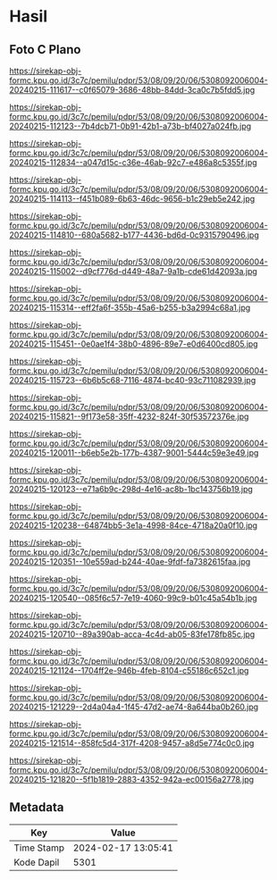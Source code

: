 # Hasil

## Foto C Plano

https://sirekap-obj-formc.kpu.go.id/3c7c/pemilu/pdpr/53/08/09/20/06/5308092006004-20240215-111617--c0f65079-3686-48bb-84dd-3ca0c7b5fdd5.jpg

https://sirekap-obj-formc.kpu.go.id/3c7c/pemilu/pdpr/53/08/09/20/06/5308092006004-20240215-112123--7b4dcb71-0b91-42b1-a73b-bf4027a024fb.jpg

https://sirekap-obj-formc.kpu.go.id/3c7c/pemilu/pdpr/53/08/09/20/06/5308092006004-20240215-112834--a047d15c-c36e-46ab-92c7-e486a8c5355f.jpg

https://sirekap-obj-formc.kpu.go.id/3c7c/pemilu/pdpr/53/08/09/20/06/5308092006004-20240215-114113--f451b089-6b63-46dc-9656-b1c29eb5e242.jpg

https://sirekap-obj-formc.kpu.go.id/3c7c/pemilu/pdpr/53/08/09/20/06/5308092006004-20240215-114810--680a5682-b177-4436-bd6d-0c9315790496.jpg

https://sirekap-obj-formc.kpu.go.id/3c7c/pemilu/pdpr/53/08/09/20/06/5308092006004-20240215-115002--d9cf776d-d449-48a7-9a1b-cde61d42093a.jpg

https://sirekap-obj-formc.kpu.go.id/3c7c/pemilu/pdpr/53/08/09/20/06/5308092006004-20240215-115314--eff2fa6f-355b-45a6-b255-b3a2994c68a1.jpg

https://sirekap-obj-formc.kpu.go.id/3c7c/pemilu/pdpr/53/08/09/20/06/5308092006004-20240215-115451--0e0ae1f4-38b0-4896-89e7-e0d6400cd805.jpg

https://sirekap-obj-formc.kpu.go.id/3c7c/pemilu/pdpr/53/08/09/20/06/5308092006004-20240215-115723--6b6b5c68-7116-4874-bc40-93c711082939.jpg

https://sirekap-obj-formc.kpu.go.id/3c7c/pemilu/pdpr/53/08/09/20/06/5308092006004-20240215-115821--9f173e58-35ff-4232-824f-30f53572376e.jpg

https://sirekap-obj-formc.kpu.go.id/3c7c/pemilu/pdpr/53/08/09/20/06/5308092006004-20240215-120011--b6eb5e2b-177b-4387-9001-5444c59e3e49.jpg

https://sirekap-obj-formc.kpu.go.id/3c7c/pemilu/pdpr/53/08/09/20/06/5308092006004-20240215-120123--e71a6b9c-298d-4e16-ac8b-1bc143756b19.jpg

https://sirekap-obj-formc.kpu.go.id/3c7c/pemilu/pdpr/53/08/09/20/06/5308092006004-20240215-120238--64874bb5-3e1a-4998-84ce-4718a20a0f10.jpg

https://sirekap-obj-formc.kpu.go.id/3c7c/pemilu/pdpr/53/08/09/20/06/5308092006004-20240215-120351--10e559ad-b244-40ae-9fdf-fa7382615faa.jpg

https://sirekap-obj-formc.kpu.go.id/3c7c/pemilu/pdpr/53/08/09/20/06/5308092006004-20240215-120540--085f6c57-7e19-4060-99c9-b01c45a54b1b.jpg

https://sirekap-obj-formc.kpu.go.id/3c7c/pemilu/pdpr/53/08/09/20/06/5308092006004-20240215-120710--89a390ab-acca-4c4d-ab05-83fe178fb85c.jpg

https://sirekap-obj-formc.kpu.go.id/3c7c/pemilu/pdpr/53/08/09/20/06/5308092006004-20240215-121124--1704ff2e-946b-4feb-8104-c55186c652c1.jpg

https://sirekap-obj-formc.kpu.go.id/3c7c/pemilu/pdpr/53/08/09/20/06/5308092006004-20240215-121229--2d4a04a4-1f45-47d2-ae74-8a644ba0b260.jpg

https://sirekap-obj-formc.kpu.go.id/3c7c/pemilu/pdpr/53/08/09/20/06/5308092006004-20240215-121514--858fc5d4-317f-4208-9457-a8d5e774c0c0.jpg

https://sirekap-obj-formc.kpu.go.id/3c7c/pemilu/pdpr/53/08/09/20/06/5308092006004-20240215-121820--5f1b1819-2883-4352-942a-ec00156a2778.jpg


## Metadata

| Key        | Value               |
| ---------- | ------------------- |
| Time Stamp | 2024-02-17 13:05:41 |
| Kode Dapil | 5301                |



